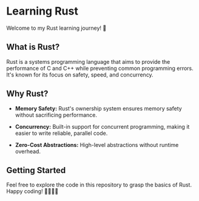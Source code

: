 # Learning Rust

Welcome to my Rust learning journey! 🚀

## What is Rust?

Rust is a systems programming language that aims to provide the performance of C and C++ while preventing common programming errors. It's known for its focus on safety, speed, and concurrency.

## Why Rust?

- **Memory Safety:** Rust's ownership system ensures memory safety without sacrificing performance.

- **Concurrency:** Built-in support for concurrent programming, making it easier to write reliable, parallel code.

- **Zero-Cost Abstractions:** High-level abstractions without runtime overhead.

## Getting Started

Feel free to explore the code in this repository to grasp the basics of Rust. Happy coding! 👩‍💻👨‍💻
